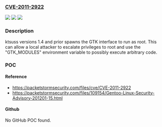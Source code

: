 ### [CVE-2011-2922](https://cve.mitre.org/cgi-bin/cvename.cgi?name=CVE-2011-2922)
![](https://img.shields.io/static/v1?label=Product&message=ktsuss&color=blue)
![](https://img.shields.io/static/v1?label=Version&message=n%2Fa&color=blue)
![](https://img.shields.io/static/v1?label=Vulnerability&message=UNKNOWN_TYPE&color=brighgreen)

### Description

ktsuss versions 1.4 and prior spawns the GTK interface to run as root. This can allow a local attacker to escalate privileges to root and use the "GTK_MODULES" environment variable to possibly execute arbitrary code.

### POC

#### Reference
- https://packetstormsecurity.com/files/cve/CVE-2011-2922
- https://packetstormsecurity.com/files/109154/Gentoo-Linux-Security-Advisory-201201-15.html

#### Github
No GitHub POC found.

